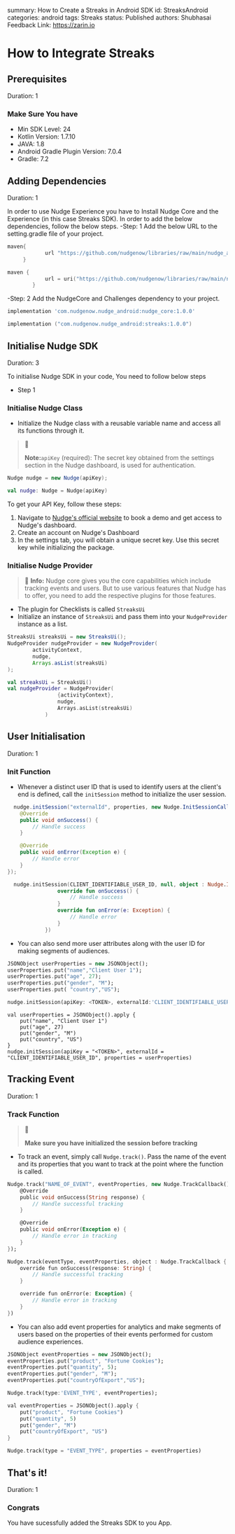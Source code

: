 summary: How to Create a Streaks in Android SDK
id: StreaksAndroid
categories: android
tags: Streaks
status: Published 
authors: Shubhasai
Feedback Link: https://zarin.io
# How to Integrate Streaks
<!-- ------------------------ -->
## Prerequisites 
Duration: 1

### Make Sure You have
- Min SDK Level: 24 
- Kotlin Version: 1.7.10 
- JAVA: 1.8 
- Android Gradle Plugin Version: 7.0.4
- Gradle: 7.2

<!-- ------------------------ -->
## Adding Dependencies
Duration: 1

In order to use Nudge Experience you have to Install Nudge Core and the Experience (in this case Streaks SDK). In order to add the below dependencies, follow the below steps.
-Step: 1 Add the below URL to the setting.gradle file of your project.

```groovy
maven{
            url "https://github.com/nudgenow/libraries/raw/main/nudge_android/"
     }
```
```kotlin
maven {
            url = uri("https://github.com/nudgenow/libraries/raw/main/nudge_android/")
        }
```

-Step: 2 Add the NudgeCore and Challenges dependency to your project.

```groovy
implementation 'com.nudgenow.nudge_android:nudge_core:1.0.0'
```
```kotlin
implementation ("com.nudgenow.nudge_android:streaks:1.0.0")
```


<!-- ------------------------ -->
## Initialise Nudge SDK
Duration: 3

To initialise Nudge SDK in your code, You need to follow below steps
- Step 1
### Initialise Nudge Class

- Initialize the Nudge class with a reusable variable name and access all its functions through it.

> 🚧 
> 
> **Note:**`apiKey` (required): The secret key obtained from the settings section in the Nudge dashboard, is used for authentication.

```java Java
Nudge nudge = new Nudge(apiKey);
```
```kotlin Kotlin
val nudge: Nudge = Nudge(apiKey)
```
To get your API Key, follow these steps:
1. Navigate to [Nudge's official website](https://www.nudgenow.com/) to book a demo and get access to Nudge's dashboard.
2. Create an account on Nudge's Dashboard
3. In the settings tab, you will obtain a unique secret key. Use this secret key while initializing the package.

### Initialise Nudge Provider

> 📘 **Info:** Nudge core gives you the core capabilities which include tracking events and users. But to use various features that Nudge has to offer, you need to add the respective plugins for those features.

- The plugin for Checklists is called `StreaksUi`
- Initialize an instance of `StreaksUi` and pass them into your `NudgeProvider` instance as a list.

```java Java
StreaksUi streaksUi = new StreaksUi();
NudgeProvider nudgeProvider = new NudgeProvider(
        activityContext,
        nudge,
        Arrays.asList(streaksUi)
);

```
```kotlin
val streaksUi = StreaksUi()
val nudgeProvider = NudgeProvider(
                {activityContext},
                nudge,
                Arrays.asList(streaksUi)
            )
```

<!-- ------------------------ -->
## User Initialisation
Duration: 1
### Init Function
- Whenever a distinct user ID that is used to identify users at the client's end is defined, call the `initSession` method to initialize the user session.

```java Java
  nudge.initSession("externalId", properties, new Nudge.InitSessionCallback() {
    @Override
    public void onSuccess() {
        // Handle success
    }

    @Override
    public void onError(Exception e) {
        // Handle error
    }
});
```
```kotlin Kotlin
  nudge.initSession(CLIENT_IDENTIFIABLE_USER_ID, null, object : Nudge.InitSessionCallback {
                override fun onSuccess() {
                    // Handle success
                }
                override fun onError(e: Exception) {
                    // Handle error
                }
            })
```

- You can also send more user attributes along with the user ID for making segments of audiences.

```dart Java
JSONObject userProperties = new JSONObject();
userProperties.put("name","Client User 1");
userProperties.put("age", 27);
userProperties.put("gender", "M");
userProperties.put( "country","US");

nudge.initSession(apiKey: <TOKEN>, externalId:'CLIENT_IDENTIFIABLE_USER_ID',properties: userProperties);
```
```Text Kotlin
val userProperties = JSONObject().apply {
    put("name", "Client User 1")
    put("age", 27)
    put("gender", "M")
    put("country", "US")
}
nudge.initSession(apiKey = "<TOKEN>", externalId = "CLIENT_IDENTIFIABLE_USER_ID", properties = userProperties)
```
## Tracking Event
Duration: 1
### Track Function
> 🚧 
> 
> **Make sure you have initialized the session before tracking**

- To track an event, simply call `Nudge.track()`. Pass the name of the event and its properties that you want to track at the point where the function is called.

```dart Java
Nudge.track("NAME_OF_EVENT", eventProperties, new Nudge.TrackCallback() {
    @Override
    public void onSuccess(String response) {
        // Handle successful tracking
    }

    @Override
    public void onError(Exception e) {
        // Handle error in tracking
    }
});
```
```dart Kotlin
Nudge.track(eventType, eventProperties, object : Nudge.TrackCallback {
    override fun onSuccess(response: String) {
        // Handle successful tracking
    }

    override fun onError(e: Exception) {
        // Handle error in tracking
    }
})
```

- You can also add event properties for analytics and make segments of users based on the properties of their events performed for custom audience experiences.

```dart Java
JSONObject eventProperties = new JSONObject();
eventProperties.put("product", "Fortune Cookies");
eventProperties.put("quantity", 5);
eventProperties.put("gender", "M");
eventProperties.put("countryOfExport","US");

Nudge.track(type:'EVENT_TYPE', eventProperties);
```
```dart Kotlin
val eventProperties = JSONObject().apply {
    put("product", "Fortune Cookies")
    put("quantity", 5)
    put("gender", "M")
    put("countryOfExport", "US")
}

Nudge.track(type = "EVENT_TYPE", properties = eventProperties)
```

## That's it!
Duration: 1
### Congrats
You have sucessfully added the Streaks SDK to you App.